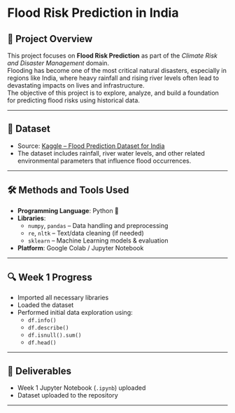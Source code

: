 # Flood Risk Prediction in India

## 📌 Project Overview
This project focuses on **Flood Risk Prediction** as part of the *Climate Risk and Disaster Management* domain.  
Flooding has become one of the most critical natural disasters, especially in regions like India, where heavy rainfall and rising river levels often lead to devastating impacts on lives and infrastructure.  
The objective of this project is to explore, analyze, and build a foundation for predicting flood risks using historical data.

---

## 📂 Dataset
- Source: [Kaggle – Flood Prediction Dataset for India](https://www.kaggle.com/datasets/s3programmer/flood-risk-in-india)  
- The dataset includes rainfall, river water levels, and other related environmental parameters that influence flood occurrences.

---

## 🛠️ Methods and Tools Used
- **Programming Language**: Python 🐍  
- **Libraries**:  
  - `numpy`, `pandas` – Data handling and preprocessing  
  - `re`, `nltk` – Text/data cleaning (if needed)  
  - `sklearn` – Machine Learning models & evaluation  
- **Platform**: Google Colab / Jupyter Notebook

---

## 🔍 Week 1 Progress
- Imported all necessary libraries  
- Loaded the dataset  
- Performed initial data exploration using:  
  - `df.info()`  
  - `df.describe()`  
  - `df.isnull().sum()`  
  - `df.head()`  

---

## 📌 Deliverables
- Week 1 Jupyter Notebook (`.ipynb`) uploaded  
- Dataset uploaded to the repository  

---
